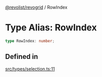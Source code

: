 [@revolist/revogrid](README.md) / RowIndex

# Type Alias: RowIndex

```ts
type RowIndex: number;
```

## Defined in

[src/types/selection.ts:11](https://github.com/revolist/revogrid/blob/832a695f4c49c94511535fe3aac75fac9a36ad76/src/types/selection.ts#L11)

